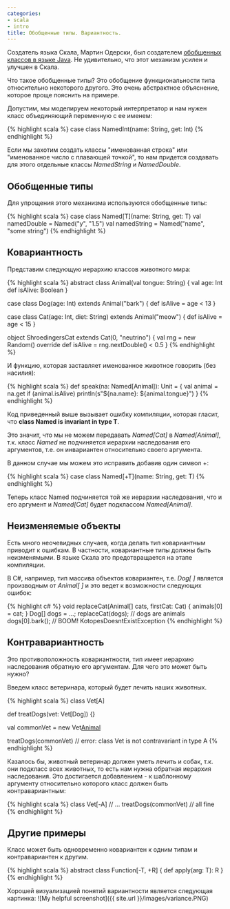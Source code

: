 ```yaml
---
categories:
- scala
- intro
title: Обобщенные типы. Вариантность.
---
```


Создатель языка Скала, Мартин Одерски, был создателем [обобщенных классов в языке Java](https://en.wikipedia.org/wiki/Generics_in_Java). Не удивительно, что этот механизм усилен и улучшен в Скала.

Что такое обобщенные типы? Это обобщение функциональности типа относительно некоторого другого. Это очень абстрактное объяснение, которое проще пояснить на примере.

Допустим, мы моделируем некоторый интерпретатор и нам нужен класс объединяющий переменную с ее именем:

{% highlight scala %}
case class NamedInt(name: String, get: Int)
{% endhighlight %}

Если мы захотим создать классы "именованная строка" или "именованное число с плавающей точкой", то нам придется создавать для этого отдельные классы *NamedString* и *NamedDouble*.

## Обобщенные типы 

Для упрощения этого механизма используются обобщенные типы:

{% highlight scala %}
case class Named[T](name: String, get: T)
val namedDouble = Named("y", "1.5")
val namedString = Named("name", "some string")
{% endhighlight %}

## Ковариантность

Представим следующую иерархию классов животного мира:

{% highlight scala %}
abstract class Animal(val tongue: String) {
  val age: Int
  def isAlive: Boolean
}

case class Dog(age: Int) extends Animal("bark") {
  def isAlive = age < 13
}

case class Cat(age: Int, diet: String) extends Animal("meow") {
  def isAlive = age < 15
}

object ShroedingersCat extends Cat(0, "neutrino") {
  val rng = new Random()
  override def isAlive = rng.nextDouble() < 0.5
}
{% endhighlight %}

И функцию, которая заставляет именованное животное говорить (без насилия):

{% highlight scala %}
def speak(na: Named[Animal]): Unit = {
  val animal = na.get
  if (animal.isAlive)
    println(s"${na.name}: ${animal.tongue}")
}
{% endhighlight %}

Код приведенный выше вызывает ошибку компиляции, которая гласит, что **class Named is invariant in type T**.

Это значит, что мы не можем передавать *Named[Cat]* в *Named[Animal]*, т.к. класс *Named* не подчиняется иерархии наследования его аргументов, т.е. он инвариантен относительно своего аргумента.

В данном случае мы можем это исправить добавив один символ +:

{% highlight scala %}
case class Named[+T](name: String, get: T)
{% endhighlight %}

Теперь класс Named подчиняется той же иерархии наследования, что и его аргумент и *Named[Cat]* будет подклассом *Named[Animal]*.

## Неизменяемые объекты

Есть много неочевидных случаев, когда делать тип ковариантным приводит к ошибкам. В частности, ковариантные типы должны быть неизменямыми. В языке Скала это предотвращается на этапе компиляции.

В C#, например, тип массива объектов ковариантен, т.е. *Dog[ ]* является производным от *Animal[ ]* и это ведет к возможности следующих ошибок:

{% highlight c# %}
void replaceCat(Animal[] cats, firstCat: Cat) {
  animals[0] = cat;
}
Dog[] dogs = ...;
replaceCat(dogs); // dogs are animals
dogs[0].bark(); // BOOM! KotopesDoesntExistException
{% endhighlight %}

## Контравариантность

Это противоположность ковариантности, тип имеет иерархию наследования обратную его аргументам.
Для чего это может быть нужно?

Введем класс ветеринара, который будет лечить наших животных.

{% highlight scala %}
class Vet[A]

def treatDogs(vet: Vet[Dog]) {}

val commonVet = new Vet[Animal]()

treatDogs(commonVet) // error: class Vet is not contravariant in type A
{% endhighlight %}

Казалось бы, животный ветеринар должен уметь лечить и собак, т.к. они подкласс всех животных, то есть нам нужна обратная иерархия наследования. Это достигается добавлением - к шаблонному аргументу относительно которого класс должен быть контравариантным:

{% highlight scala %}
class Vet[-A]
// ...
treatDogs(commonVet) // all fine
{% endhighlight %}

## Другие примеры

Класс может быть одновременно ковариантен к одним типам и контравариантен к другим.

{% highlight scala %}
abstract class Function[-T, +R] {
  def apply(arg: T): R
}
{% endhighlight %}

Хорошей визуализацией понятий вариантности является следующая картинка:
![My helpful screenshot]({{ site.url }}/images/variance.PNG)
